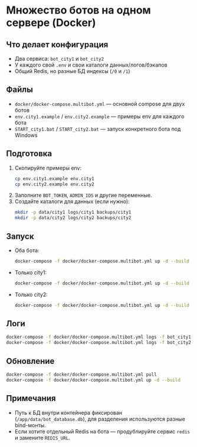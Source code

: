 # Множество ботов на одном сервере (Docker)

## Что делает конфигурация
- Два сервиса: `bot_city1` и `bot_city2`
- У каждого свой `.env` и свои каталоги данных/логов/бэкапов
- Общий Redis, но разные БД индексы (`/0` и `/1`)

## Файлы
- `docker/docker-compose.multibot.yml` — основной compose для двух ботов
- `env.city1.example` / `env.city2.example` — примеры env для каждого бота
- `START_city1.bat` / `START_city2.bat` — запуск конкретного бота под Windows

## Подготовка
1. Скопируйте примеры env:
   ```bash
   cp env.city1.example env.city1
   cp env.city2.example env.city2
   ```
2. Заполните `BOT_TOKEN`, `ADMIN_IDS` и другие переменные.
3. Создайте каталоги для данных (если нужно):
   ```bash
   mkdir -p data/city1 logs/city1 backups/city1
   mkdir -p data/city2 logs/city2 backups/city2
   ```

## Запуск
- Оба бота:
  ```bash
  docker-compose -f docker/docker-compose.multibot.yml up -d --build
  ```
- Только city1:
  ```bash
  docker-compose -f docker/docker-compose.multibot.yml up -d --build bot_city1
  ```
- Только city2:
  ```bash
  docker-compose -f docker/docker-compose.multibot.yml up -d --build bot_city2
  ```

## Логи
```bash
docker-compose -f docker/docker-compose.multibot.yml logs -f bot_city1
docker-compose -f docker/docker-compose.multibot.yml logs -f bot_city2
```

## Обновление
```bash
docker-compose -f docker/docker-compose.multibot.yml pull
docker-compose -f docker/docker-compose.multibot.yml up -d --build
```

## Примечания
- Путь к БД внутри контейнера фиксирован (`/app/data/bot_database.db`), для разделения используются разные bind-монты.
- Если хотите отдельный Redis на бота — продублируйте сервис `redis` и замените `REDIS_URL`.
